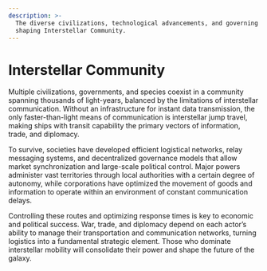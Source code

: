 ```yaml
---
description: >-
  The diverse civilizations, technological advancements, and governing systems
  shaping Interstellar Community.
---
```


# Interstellar Community

Multiple civilizations, governments, and species coexist in a community spanning thousands of light-years, balanced by the limitations of interstellar communication. Without an infrastructure for instant data transmission, the only faster-than-light means of communication is interstellar jump travel, making ships with transit capability the primary vectors of information, trade, and diplomacy.

To survive, societies have developed efficient logistical networks, relay messaging systems, and decentralized governance models that allow market synchronization and large-scale political control. Major powers administer vast territories through local authorities with a certain degree of autonomy, while corporations have optimized the movement of goods and information to operate within an environment of constant communication delays.

Controlling these routes and optimizing response times is key to economic and political success. War, trade, and diplomacy depend on each actor’s ability to manage their transportation and communication networks, turning logistics into a fundamental strategic element. Those who dominate interstellar mobility will consolidate their power and shape the future of the galaxy.

